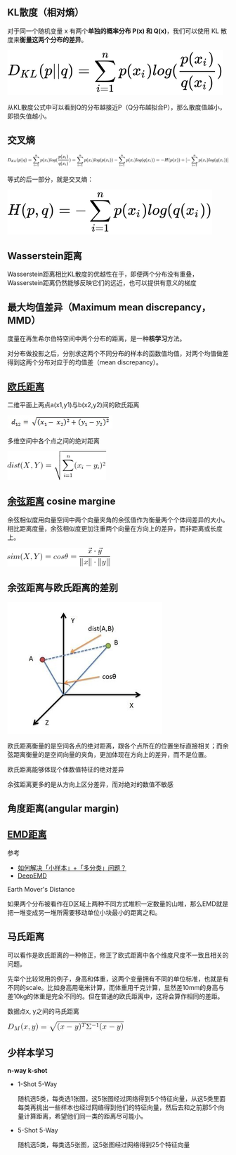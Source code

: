 ## KL散度（相对熵）

对于同一个随机变量 x 有两个**单独的概率分布 P(x) 和 Q(x)**，我们可以使用 KL 散度来**衡量这两个分布的差异**。

![equation](image/equation-1592461079532.svg)

从KL散度公式中可以看到Q的分布越接近P（Q分布越拟合P），那么散度值越小，即损失值越小。

## 交叉熵

![equation](image/equation-1592461233248.svg)

等式的后一部分，就是交叉熵：

![equation](image/equation-1592461264022.svg)

## Wasserstein距离

Wasserstein距离相比KL散度的优越性在于，即便两个分布没有重叠，Wasserstein距离仍然能够反映它们的远近，也可以提供有意义的梯度

## 最大均值差异（Maximum mean discrepancy，MMD）

度量在再生希尔伯特空间中两个分布的距离，是一种**核学习**方法。

对分布做投影之后，分别求这两个不同分布的样本的函数值均值，对两个均值做差得到这两个分布对应于的均值差（mean discrepancy）。

## [欧氏距离](https://arxiv.org/abs/1703.05175) 

二维平面上两点a(x1,y1)与b(x2,y2)间的欧氏距离

![001be3AUzy6WWtoXqEob8](image/001be3AUzy6WWtoXqEob8.jpg)

多维空间中各个点之间的绝对距离

![Euclidean Distance](image/Euclidean-Distance.png)



## [余弦距离](https://arxiv.org/abs/1606.04080) cosine margine

余弦相似度用向量空间中两个向量夹角的余弦值作为衡量两个个体间差异的大小。相比距离度量，余弦相似度更加注重两个向量在方向上的差异，而非距离或长度上。

![Cosine Similarity](image/Cosine-Similarity.png)

## 余弦距离与欧氏距离的差别

![img](image/28144620-472e8bf7a2a04e3f9d38dad02e2b00ee.jpg)

欧氏距离衡量的是空间各点的绝对距离，跟各个点所在的位置坐标直接相关；而余弦距离衡量的是空间向量的夹角，更加体现在方向上的差异，而不是位置。

欧氏距离能够体现个体数值特征的绝对差异

余弦距离更多的是从方向上区分差异，而对绝对的数值不敏感

## 角度距离(angular margin)

## [EMD距离](https://arxiv.org/abs/2003.06777)

参考

* [如何解决「小样本」+「多分类」问题？](https://www.zhihu.com/question/389155523/answer/1175157989)
* [DeepEMD](https://github.com/icoz69/DeepEMD)

Earth Mover's Distance

如果两个分布被看作在D区域上两种不同方式堆积一定数量的山堆，那么EMD就是把一堆变成另一堆所需要移动单位小块最小的距离之和。

## 马氏距离

可以看作是欧氏距离的一种修正，修正了欧式距离中各个维度尺度不一致且相关的问题。

先举个比较常用的例子，身高和体重，这两个变量拥有不同的单位标准，也就是有不同的scale。比如身高用毫米计算，而体重用千克计算，显然差10mm的身高与差10kg的体重是完全不同的。但在普通的欧氏距离中，这将会算作相同的差距。

数据点x, y之间的马氏距离

![img](image/v2-d54956df14c05568f8c0c0548ac16416_720w.jpg)

## 少样本学习

**n-way k-shot**

* 1-Shot 5-Way

  随机选5类，每类选1张图，这5张图经过网络得到5个特征向量，从这5类里面每类再挑出一些样本也经过网络得到他们的特征向量，然后去和之前那5个向量计算距离，希望他们同一类的距离尽可能小。

* 5-Shot 5-Way

  随机选5类，每类选5张图，这5张图经过网络得到25个特征向量

